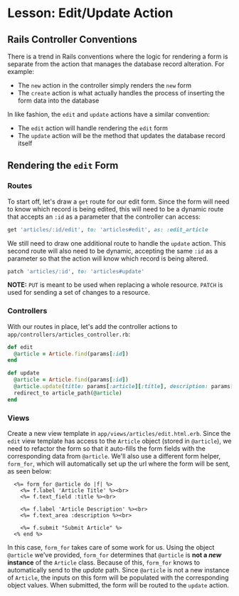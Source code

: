 # Lesson: Edit/Update Action

## Rails Controller Conventions

There is a trend in Rails conventions where the logic for rendering a form is separate from the action that manages the database record alteration. For example:

- The `new` action in the controller simply renders the `new` form
- The `create` action is what actually handles the process of inserting the form data into the database

In like fashion, the `edit` and `update` actions have a similar convention:

- The `edit` action will handle rendering the `edit` form
- The `update` action will be the method that updates the database record itself

## Rendering the `edit` Form

### Routes

To start off, let's draw a `get` route for our edit form. Since the form will need to know which record is being edited, this will need to be a dynamic route that accepts an `:id` as a parameter that the controller can access:

```ruby
get 'articles/:id/edit', to: 'articles#edit', as: :edit_article
```

We still need to draw one additional route to handle the `update` action. This second route will also need to be dynamic, accepting the same `:id` as a parameter so that the action will know which record is being altered.

```ruby
patch 'articles/:id', to: 'articles#update'
```

**NOTE:** `PUT` is meant to be used when replacing a whole resource. `PATCH` is used for sending a set of changes to a resource.

### Controllers

With our routes in place, let's add the controller actions to `app/controllers/articles_controller.rb`:

```ruby
def edit
  @article = Article.find(params[:id])
end

def update
  @article = Article.find(params[:id])
  @article.update(title: params[:article][:title], description: params[:article][:description])
  redirect_to article_path(@article)
end
```

### Views

Create a new view template in `app/views/articles/edit.html.erb`. Since the `edit` view template has access to the `Article` object (stored in `@article`), we need to refactor the form so that it auto-fills the form fields with the corresponding data from `@article`. We'll also use a different form helper, `form_for`, which will automatically set up the url where the form will be sent, as seen below:

```erb
  <%= form_for @article do |f| %>
    <%= f.label 'Article Title' %><br>
    <%= f.text_field :title %><br>

    <%= f.label 'Article Description' %><br>
    <%= f.text_area :description %><br>

    <%= f.submit "Submit Article" %>
  <% end %>
```

In this case, `form_for` takes care of some work for us. Using the object `@article` we've provided, `form_for` determines that `@article` is **not a _new_ instance** of the `Article` class. Because of this, `form_for` knows to automatically send to the _update_ path. Since `@article` is not a new instance of `Article`, the inputs on this form will be populated with the corresponding object values. When submitted, the form will be routed to the `update` action.